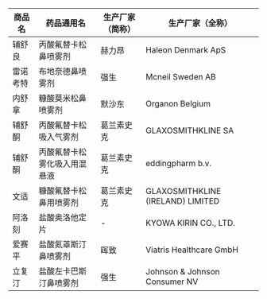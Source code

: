| 商品名 | 药品通用名 | 生产厂家（简称） | 生产厂家（全称） |
|--------|------------|------------------|------------------|
| 辅舒良 | 丙酸氟替卡松鼻喷雾剂 | 赫力昂 | Haleon Denmark ApS |
| 雷诺考特 | 布地奈德鼻喷雾剂 | 强生 | Mcneil Sweden AB |
| 内舒拿 | 糠酸莫米松鼻喷雾剂 | 默沙东 | Organon Belgium |
| 辅舒酮 | 丙酸氟替卡松吸入气雾剂 | 葛兰素史克 | GLAXOSMITHKLINE SA |
| 辅舒酮 | 丙酸氟替卡松雾化吸入用混悬液 | 葛兰素史克 | eddingpharm b.v. |
| 文适 | 糠酸氟替卡松鼻用喷雾剂 | 葛兰素史克 | GLAXOSMITHKLINE (IRELAND) LIMITED |
| 阿洛刻 | 盐酸奥洛他定片 | - | KYOWA KIRIN CO., LTD. |
| 爱赛平 | 盐酸氮䓬斯汀鼻喷雾剂 | 晖致 | Viatris Healthcare GmbH |
| 立复汀 | 盐酸左卡巴斯汀鼻喷雾剂 | 强生 | Johnson & Johnson Consumer NV |
